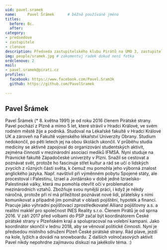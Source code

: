```yaml
---
uid: pavel.sramek
name:     Pavel Šrámek  	# běžně používáné jméno
titles:
  before: Bc.
  after:
category:
- predsedove
- zastupitele
- clenove
description: Předseda zastupitelského klubu Pirátů na ÚMO 3, zastupitel na magistrátu, předseda MS Plzeň
img: people/sramek.jpg # zakomentuj radek dokud není fotka
ordclenove: 2
mail:
- pavel.sramek@pirati.cz
profiles:
  facebook: https://www.facebook.com/Pavel.Sram3k 
  github: https://github.com/PavelSramek
  
---
```


## Pavel Šrámek
Pavel Šrámek (* 8. května 1991) je od roku 2016 členem Pirátské strany. Pavel pochází z Plzně a mimo 5 let, které strávil v Hradci Králové, ve svém rodném městě žije a podniká.
Studoval na Lékařské fakultě v Hradci Králové UK a zároveň na Fakultě vojenského lékařství Univerzity Obrany. Studium nedokončil, po pěti letech jej na obou školách ukončil. V průběhu studia medicíny se aktivně zapojoval do organizování studentských aktivit, zejména činnosti v mezinárodní asociaci mediků IFMSA. Nyní studuje na Právnické fakultě Západočeské univerzity v Plzni.
Snažil se cestovat a poznávat svět, protože ho fascinuje střet kultur a rád se učí o lidských zvycích z různých částí světa, k čemuž mu pomohla jeho výborná znalost anglického jazyka. Např. navštívil při výměnném pobytu Spojené státy, ale procestoval i Palestinu, Izrael a Jordánsko v době jedné Izraelsko-Palestinské války, která mu pomohla otevřít oči v problematice mezinárodních vztahů.
Zbožňuje svou nynější práci, i když je někdy náročná, protože při ní má příležitost poznávat nové lidi, přátelsky s nimi komunikovat a případně jim pomáhat v oblasti pojištění, hypoték a financí. Pracuje jako výhradní pojišťovací zprostředkovatel Allianz pojišťovny a.s. a realitní makléř pro společnost INES Reality s.r.o.
Členem Pirátů je od sprna 2016. V září 2017 před volbami do PSP začal být koordinátorem České pirátské strany v Plzeňském kraji a spolupracoval na volební kampani. Jako koordinátor skončil v lednu 2018, aby se věnoval politické činnosti. Nyní je předsedou místního sdružení Plzeň České pirátské strany.
Rád plave, jezdí na kole, lyžích a dovádí na snowboardu. Z dalších volnočasových aktivit Pavel nikdy nepohrdne zajímavou diskuzí na jakékoliv téma. :)
